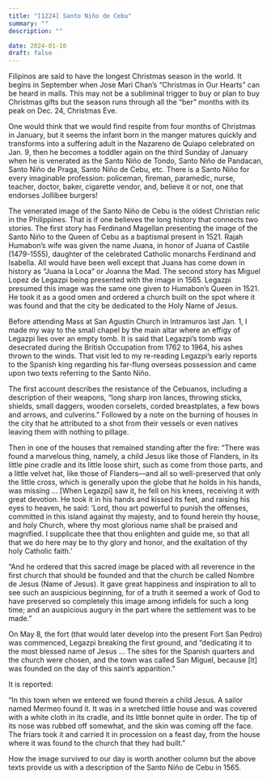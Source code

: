 ```yaml
---
title: "[1224] Santo Niño de Cebu"
summary: ""
description: ""

date: 2024-01-10
draft: false
---
```


Filipinos are said to have the longest Christmas season in the world. It begins in September when Jose Mari Chan’s “Christmas in Our Hearts” can be heard in malls. This may not be a subliminal trigger to buy or plan to buy Christmas gifts but the season runs through all the “ber” months with its peak on Dec. 24, Christmas Eve.

One would think that we would find respite from four months of Christmas in January, but it seems the infant born in the manger matures quickly and transforms into a suffering adult in the Nazareno de Quiapo celebrated on Jan. 9, then he becomes a toddler again on the third Sunday of January when he is venerated as the Santo Niño de Tondo, Santo Niño de Pandacan, Santo Niño de Praga, Santo Niño de Cebu, etc. There is a Santo Niño for every imaginable profession: policeman, fireman, paramedic, nurse, teacher, doctor, baker, cigarette vendor, and, believe it or not, one that endorses Jollibee burgers!

The venerated image of the Santo Niño de Cebu is the oldest Christian relic in the Philippines. That is if one believes the long history that connects two stories. The first story has Ferdinand Magellan presenting the image of the Santo Niño to the Queen of Cebu as a baptismal present in 1521. Rajah Humabon’s wife was given the name Juana, in honor of Juana of Castile (1479-1555), daughter of the celebrated Catholic monarchs Ferdinand and Isabella. All would have been well except that Juana has come down in history as “Juana la Loca” or Joanna the Mad. The second story has Miguel Lopez de Legazpi being presented with the image in 1565. Legazpi presumed this image was the same one given to Humabon’s Queen in 1521. He took it as a good omen and ordered a church built on the spot where it was found and that the city be dedicated to the Holy Name of Jesus.

Before attending Mass at San Agustin Church in Intramuros last Jan. 1, I made my way to the small chapel by the main altar where an effigy of Legazpi lies over an empty tomb. It is said that Legazpi’s tomb was desecrated during the British Occupation from 1762 to 1964, his ashes thrown to the winds. That visit led to my re-reading Legazpi’s early reports to the Spanish king regarding his far-flung overseas possession and came upon two texts referring to the Santo Niño.

The first account describes the resistance of the Cebuanos, including a description of their weapons, “long sharp iron lances, throwing sticks, shields, small daggers, wooden corselets, corded breastplates, a few bows and arrows, and culverins.” Followed by a note on the burning of houses in the city that he attributed to a shot from their vessels or even natives leaving them with nothing to pillage.

Then in one of the houses that remained standing after the fire: “There was found a marvelous thing, namely, a child Jesus like those of Flanders, in its little pine cradle and its little loose shirt, such as come from those parts, and a little velvet hat, like those of Flanders—and all so well-preserved that only the little cross, which is generally upon the globe that he holds in his hands, was missing … [When Legazpi] saw it, he fell on his knees, receiving it with great devotion. He took it in his hands and kissed its feet, and raising his eyes to heaven, he said: ‘Lord, thou art powerful to punish the offenses, committed in this island against thy majesty, and to found herein thy house, and holy Church, where thy most glorious name shall be praised and magnified. I supplicate thee that thou enlighten and guide me, so that all that we do here may be to thy glory and honor, and the exaltation of thy holy Catholic faith.’

“And he ordered that this sacred image be placed with all reverence in the first church that should be founded and that the church be called Nombre de Jesus (Name of Jesus). It gave great happiness and inspiration to all to see such an auspicious beginning, for of a truth it seemed a work of God to have preserved so completely this image among infidels for such a long time; and an auspicious augury in the part where the settlement was to be made.”

On May 8, the fort (that would later develop into the present Fort San Pedro) was commenced, Legazpi breaking the first ground, and “dedicating it to the most blessed name of Jesus … The sites for the Spanish quarters and the church were chosen, and the town was called San Miguel, because [it] was founded on the day of this saint’s apparition.”

It is reported:

“In this town when we entered we found therein a child Jesus. A sailor named Mermeo found it. It was in a wretched little house and was covered with a white cloth in its cradle, and its little bonnet quite in order. The tip of its nose was rubbed off somewhat, and the skin was coming off the face. The friars took it and carried it in procession on a feast day, from the house where it was found to the church that they had built.”

How the image survived to our day is worth another column but the above texts provide us with a description of the Santo Niño de Cebu in 1565.
